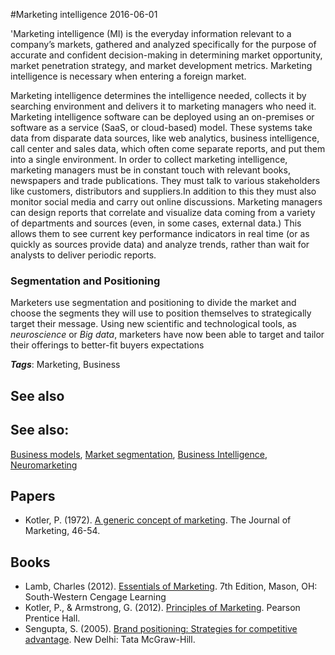 
#Marketing intelligence
2016-06-01

'Marketing intelligence (MI) is the everyday information relevant to a company’s markets, gathered and analyzed specifically for the purpose of accurate and confident decision-making in determining market opportunity, market penetration strategy, and market development metrics. Marketing intelligence is necessary when entering a foreign market.

Marketing intelligence determines the intelligence needed, collects it by searching environment and delivers it to marketing managers who need it. Marketing intelligence software can be deployed using an on-premises or software as a service (SaaS, or cloud-based) model. These systems take data from disparate data sources, like web analytics, business intelligence, call center and sales data, which often come separate reports, and put them into a single environment. In order to collect marketing intelligence, marketing managers must be in constant touch with relevant books, newspapers and trade publications. They must talk to various stakeholders like customers, distributors and suppliers.In addition to this they must also monitor social media and carry out online discussions. Marketing managers can design reports that correlate and visualize data coming from a variety of departments and sources (even, in some cases, external data.) This allows them to see current key performance indicators in real time (or as quickly as sources provide data) and analyze trends, rather than wait for analysts to deliver periodic reports.

### Segmentation and Positioning
Marketers use segmentation and positioning to divide the market and choose the segments they will use to position themselves to strategically target their message. Using new scientific and technological tools, as *neuroscience* or *Big data*, marketers have now been able to target and tailor their offerings to better-fit buyers expectations

***Tags***: Marketing, Business

## See also
## See also:
[Business models](/business_models), [Market segmentation](/market_segmentation), [Business Intelligence](/business_intelligence), [Neuromarketing](/neuromarketing)
## Papers
* Kotler, P. (1972). [A generic concept of marketing](http://www1.eafit.edu.co/jbaby/agenericconcept.pdf). The Journal of Marketing, 46-54.

## Books
* Lamb, Charles (2012). [Essentials of Marketing](https://www.goodreads.com/book/show/8716111-essentials-of-marketing). 7th Edition, Mason, OH: South-Western Cengage Learning
* Kotler, P., & Armstrong, G. (2012). [Principles of Marketing](https://www.goodreads.com/book/show/74280.Principles_of_Marketing). Pearson Prentice Hall.
* Sengupta, S. (2005). [Brand positioning: Strategies for competitive advantage](https://www.goodreads.com/book/show/1671532.Brand_Positioning). New Delhi: Tata McGraw-Hill.


